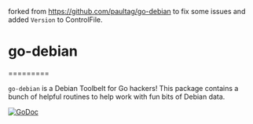 forked from https://github.com/paultag/go-debian to fix some issues and added `Version` to ControlFile.

# go-debian
=========

`go-debian` is a Debian Toolbelt for Go hackers! This package contains a bunch
of helpful routines to help work with fun bits of Debian data.


[![GoDoc](https://godoc.org/pault.ag/go/debian?status.svg)](https://godoc.org/pault.ag/go/debian)
